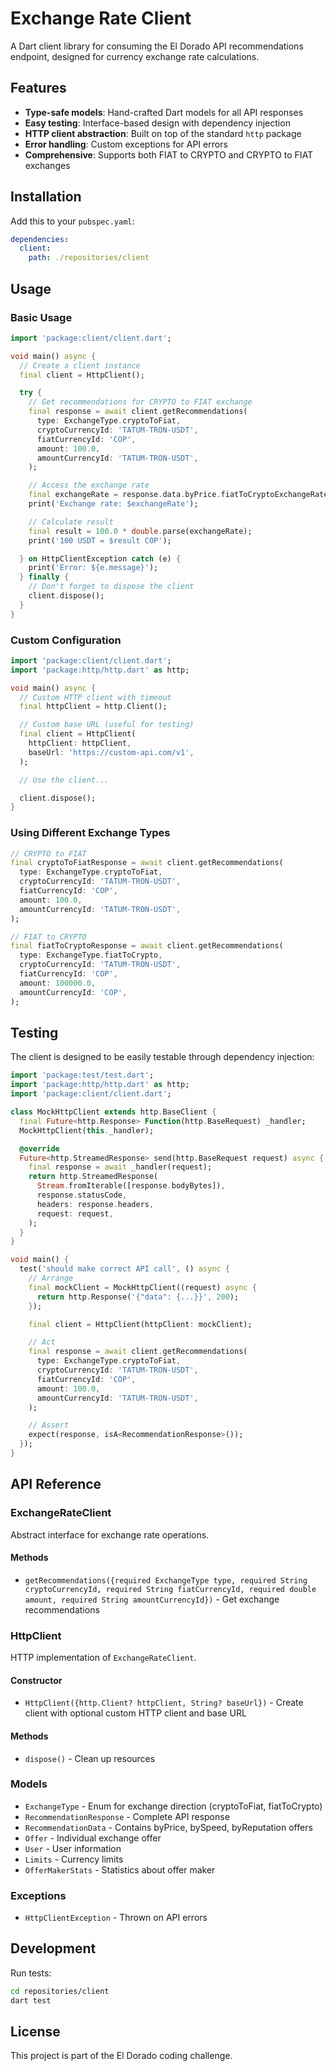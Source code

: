# Exchange Rate Client

A Dart client library for consuming the El Dorado API recommendations endpoint, designed for currency exchange rate calculations.

## Features

- **Type-safe models**: Hand-crafted Dart models for all API responses
- **Easy testing**: Interface-based design with dependency injection
- **HTTP client abstraction**: Built on top of the standard `http` package
- **Error handling**: Custom exceptions for API errors
- **Comprehensive**: Supports both FIAT to CRYPTO and CRYPTO to FIAT exchanges

## Installation

Add this to your `pubspec.yaml`:

```yaml
dependencies:
  client:
    path: ./repositories/client
```

## Usage

### Basic Usage

```dart
import 'package:client/client.dart';

void main() async {
  // Create a client instance
  final client = HttpClient();

  try {
    // Get recommendations for CRYPTO to FIAT exchange
    final response = await client.getRecommendations(
      type: ExchangeType.cryptoToFiat,
      cryptoCurrencyId: 'TATUM-TRON-USDT',
      fiatCurrencyId: 'COP',
      amount: 100.0,
      amountCurrencyId: 'TATUM-TRON-USDT',
    );

    // Access the exchange rate
    final exchangeRate = response.data.byPrice.fiatToCryptoExchangeRate;
    print('Exchange rate: $exchangeRate');

    // Calculate result
    final result = 100.0 * double.parse(exchangeRate);
    print('100 USDT = $result COP');

  } on HttpClientException catch (e) {
    print('Error: ${e.message}');
  } finally {
    // Don't forget to dispose the client
    client.dispose();
  }
}
```

### Custom Configuration

```dart
import 'package:client/client.dart';
import 'package:http/http.dart' as http;

void main() async {
  // Custom HTTP client with timeout
  final httpClient = http.Client();

  // Custom base URL (useful for testing)
  final client = HttpClient(
    httpClient: httpClient,
    baseUrl: 'https://custom-api.com/v1',
  );

  // Use the client...

  client.dispose();
}
```

### Using Different Exchange Types

```dart
// CRYPTO to FIAT
final cryptoToFiatResponse = await client.getRecommendations(
  type: ExchangeType.cryptoToFiat,
  cryptoCurrencyId: 'TATUM-TRON-USDT',
  fiatCurrencyId: 'COP',
  amount: 100.0,
  amountCurrencyId: 'TATUM-TRON-USDT',
);

// FIAT to CRYPTO
final fiatToCryptoResponse = await client.getRecommendations(
  type: ExchangeType.fiatToCrypto,
  cryptoCurrencyId: 'TATUM-TRON-USDT',
  fiatCurrencyId: 'COP',
  amount: 100000.0,
  amountCurrencyId: 'COP',
);
```

## Testing

The client is designed to be easily testable through dependency injection:

```dart
import 'package:test/test.dart';
import 'package:http/http.dart' as http;
import 'package:client/client.dart';

class MockHttpClient extends http.BaseClient {
  final Future<http.Response> Function(http.BaseRequest) _handler;
  MockHttpClient(this._handler);

  @override
  Future<http.StreamedResponse> send(http.BaseRequest request) async {
    final response = await _handler(request);
    return http.StreamedResponse(
      Stream.fromIterable([response.bodyBytes]),
      response.statusCode,
      headers: response.headers,
      request: request,
    );
  }
}

void main() {
  test('should make correct API call', () async {
    // Arrange
    final mockClient = MockHttpClient((request) async {
      return http.Response('{"data": {...}}', 200);
    });

    final client = HttpClient(httpClient: mockClient);

    // Act
    final response = await client.getRecommendations(
      type: ExchangeType.cryptoToFiat,
      cryptoCurrencyId: 'TATUM-TRON-USDT',
      fiatCurrencyId: 'COP',
      amount: 100.0,
      amountCurrencyId: 'TATUM-TRON-USDT',
    );

    // Assert
    expect(response, isA<RecommendationResponse>());
  });
}
```

## API Reference

### ExchangeRateClient

Abstract interface for exchange rate operations.

#### Methods

- `getRecommendations({required ExchangeType type, required String cryptoCurrencyId, required String fiatCurrencyId, required double amount, required String amountCurrencyId})` - Get exchange recommendations

### HttpClient

HTTP implementation of `ExchangeRateClient`.

#### Constructor

- `HttpClient({http.Client? httpClient, String? baseUrl})` - Create client with optional custom HTTP client and base URL

#### Methods

- `dispose()` - Clean up resources

### Models

- `ExchangeType` - Enum for exchange direction (cryptoToFiat, fiatToCrypto)
- `RecommendationResponse` - Complete API response
- `RecommendationData` - Contains byPrice, bySpeed, byReputation offers
- `Offer` - Individual exchange offer
- `User` - User information
- `Limits` - Currency limits
- `OfferMakerStats` - Statistics about offer maker

### Exceptions

- `HttpClientException` - Thrown on API errors

## Development

Run tests:

```bash
cd repositories/client
dart test
```

## License

This project is part of the El Dorado coding challenge.
